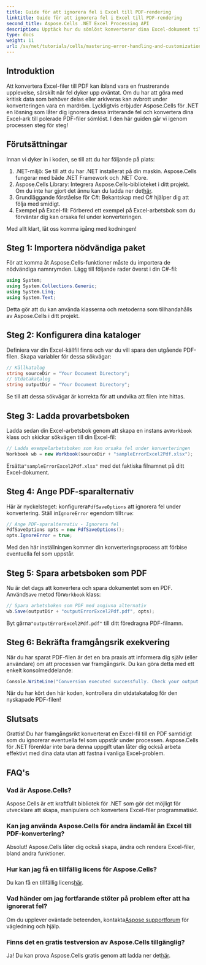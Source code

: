 ```yaml
---
title: Guide för att ignorera fel i Excel till PDF-rendering
linktitle: Guide för att ignorera fel i Excel till PDF-rendering
second_title: Aspose.Cells .NET Excel Processing API
description: Upptäck hur du sömlöst konverterar dina Excel-dokument till PDF med Aspose.Cells för .NET samtidigt som du kringgår fel under konverteringsprocessen. Den här steg-för-steg-guiden ger tydliga instruktioner och viktiga kodavsnitt.
type: docs
weight: 11
url: /sv/net/tutorials/cells/mastering-error-handling-and-customization/guide-ignore-errors-in-excel/
---
```

## Introduktion

Att konvertera Excel-filer till PDF kan ibland vara en frustrerande upplevelse, särskilt när fel dyker upp oväntat. Om du har att göra med kritisk data som behöver delas eller arkiveras kan avbrott under konverteringen vara en mardröm. Lyckligtvis erbjuder Aspose.Cells för .NET en lösning som låter dig ignorera dessa irriterande fel och konvertera dina Excel-ark till polerade PDF-filer sömlöst. I den här guiden går vi igenom processen steg för steg!

## Förutsättningar

Innan vi dyker in i koden, se till att du har följande på plats:

1. .NET-miljö: Se till att du har .NET installerat på din maskin. Aspose.Cells fungerar med både .NET Framework och .NET Core.
2. Aspose.Cells Library: Integrera Aspose.Cells-biblioteket i ditt projekt. Om du inte har gjort det ännu kan du ladda ner det[här](https://releases.aspose.com/cells/net/).
3. Grundläggande förståelse för C#: Bekantskap med C# hjälper dig att följa med smidigt.
4. Exempel på Excel-fil: Förbered ett exempel på Excel-arbetsbok som du förväntar dig kan orsaka fel under konverteringen.

Med allt klart, låt oss komma igång med kodningen!

## Steg 1: Importera nödvändiga paket

För att komma åt Aspose.Cells-funktioner måste du importera de nödvändiga namnrymden. Lägg till följande rader överst i din C#-fil:

```csharp
using System;
using System.Collections.Generic;
using System.Linq;
using System.Text;
```

Detta gör att du kan använda klasserna och metoderna som tillhandahålls av Aspose.Cells i ditt projekt.

## Steg 2: Konfigurera dina kataloger

Definiera var din Excel-källfil finns och var du vill spara den utgående PDF-filen. Skapa variabler för dessa sökvägar:

```csharp
// Källkatalog
string sourceDir = "Your Document Directory";
// Utdatakatalog
string outputDir = "Your Document Directory";
```

Se till att dessa sökvägar är korrekta för att undvika att filen inte hittas.

## Steg 3: Ladda provarbetsboken

Ladda sedan din Excel-arbetsbok genom att skapa en instans av`Workbook` klass och skickar sökvägen till din Excel-fil:

```csharp
// Ladda exempelarbetsboken som kan orsaka fel under konverteringen
Workbook wb = new Workbook(sourceDir + "sampleErrorExcel2Pdf.xlsx");
```

 Ersätta`"sampleErrorExcel2Pdf.xlsx"` med det faktiska filnamnet på ditt Excel-dokument.

## Steg 4: Ange PDF-sparalternativ

 Här är nyckelsteget: konfigurera`PdfSaveOptions` att ignorera fel under konvertering. Ställ in`IgnoreError` egendom till`true`:

```csharp
// Ange PDF-sparalternativ - Ignorera fel
PdfSaveOptions opts = new PdfSaveOptions();
opts.IgnoreError = true;
```

Med den här inställningen kommer din konverteringsprocess att förbise eventuella fel som uppstår.

## Steg 5: Spara arbetsboken som PDF

 Nu är det dags att konvertera och spara dokumentet som en PDF. Använd`Save` metod för`Workbook` klass:

```csharp
// Spara arbetsboken som PDF med angivna alternativ
wb.Save(outputDir + "outputErrorExcel2Pdf.pdf", opts);
```

 Byt gärna`"outputErrorExcel2Pdf.pdf"` till ditt föredragna PDF-filnamn.

## Steg 6: Bekräfta framgångsrik exekvering

När du har sparat PDF-filen är det en bra praxis att informera dig själv (eller användare) om att processen var framgångsrik. Du kan göra detta med ett enkelt konsolmeddelande:

```csharp
Console.WriteLine("Conversion executed successfully. Check your output directory for the PDF.");
```

När du har kört den här koden, kontrollera din utdatakatalog för den nyskapade PDF-filen!

## Slutsats

Grattis! Du har framgångsrikt konverterat en Excel-fil till en PDF samtidigt som du ignorerar eventuella fel som uppstår under processen. Aspose.Cells för .NET förenklar inte bara denna uppgift utan låter dig också arbeta effektivt med dina data utan att fastna i vanliga Excel-problem.

## FAQ's

### Vad är Aspose.Cells?

Aspose.Cells är ett kraftfullt bibliotek för .NET som gör det möjligt för utvecklare att skapa, manipulera och konvertera Excel-filer programmatiskt.

### Kan jag använda Aspose.Cells för andra ändamål än Excel till PDF-konvertering?

Absolut! Aspose.Cells låter dig också skapa, ändra och rendera Excel-filer, bland andra funktioner.

### Hur kan jag få en tillfällig licens för Aspose.Cells?

 Du kan få en tillfällig licens[här](https://purchase.aspose.com/temporary-license/).

### Vad händer om jag fortfarande stöter på problem efter att ha ignorerat fel?

 Om du upplever oväntade beteenden, kontakta[Aspose supportforum](https://forum.aspose.com/c/cells/9) för vägledning och hjälp.

### Finns det en gratis testversion av Aspose.Cells tillgänglig?

 Ja! Du kan prova Aspose.Cells gratis genom att ladda ner det[här](https://releases.aspose.com/).